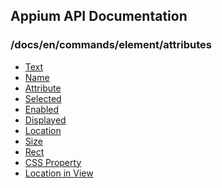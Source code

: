 ## Appium API Documentation

  ### /docs/en/commands/element/attributes

<div class="api-index">

<ul>
    <li><a href='/docs/en/commands/element/attributes/text.md'>Text</a></li>
    <li><a href='/docs/en/commands/element/attributes/name.md'>Name</a></li>
    <li><a href='/docs/en/commands/element/attributes/attribute.md'>Attribute</a></li>
    <li><a href='/docs/en/commands/element/attributes/selected.md'>Selected</a></li>
    <li><a href='/docs/en/commands/element/attributes/enabled.md'>Enabled</a></li>
    <li><a href='/docs/en/commands/element/attributes/enabled.md'>Displayed</a></li>
    <li><a href='/docs/en/commands/element/attributes/location.md'>Location</a></li>
    <li><a href='/docs/en/commands/element/attributes/size.md'>Size</a></li>
    <li><a href='/docs/en/commands/element/attributes/rect.md'>Rect</a></li>
    <li><a href='/docs/en/commands/element/attributes/css-property.md'>CSS Property</a></li>
    <li><a href='/docs/en/commands/element/attributes/location-in-view.md'>Location in View</a></li>
</ul>
</div>
